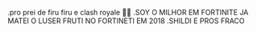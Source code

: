 .pro prei de firu firu e clash royale 🙅‍♂️ 
.SOY O MILHOR EM FORTINITE JA MATEI O LUSER FRUTI NO FORTINETI EM  2018 
.SHILDI E PROS FRACO 
